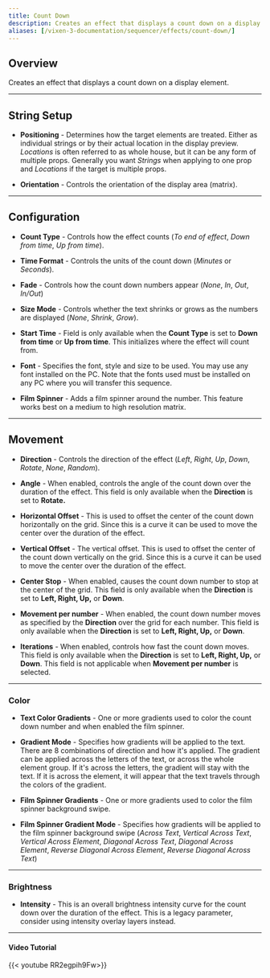 ```yaml
---
title: Count Down
description: Creates an effect that displays a count down on a display element.
aliases: [/vixen-3-documentation/sequencer/effects/count-down/]
---
```


## Overview

Creates an effect that displays a count down on a display element.

---

## String Setup

  * **Positioning** - Determines how the target elements are treated.  Either as individual strings or by their actual location in the display preview.
                      *Locations* is often referred to as whole house, but it can be any form of multiple props. 
                      Generally you want *Strings* when applying to one prop and *Locations* if the target is multiple props.
  
  * **Orientation** - Controls the orientation of the display area (matrix).
---

## Configuration

* **Count Type** - Controls how the effect counts (_To end of effect_, _Down from time_, _Up from time_).

* **Time Format** - Controls the units of the count down (_Minutes_ or _Seconds_). 

* **Fade** - Controls how the count down numbers appear (_None_, _In_, _Out_, _In/Out_)

* **Size Mode** - Controls whether the text shrinks or grows as the numbers are displayed (_None_, _Shrink_, _Grow_).

* **Start Time** - Field is only available when the **Count Type** is set to **Down from time** or **Up from time**. This initializes where the effect will count from.

* **Font** - Specifies the font, style and size to be used. You may use any font installed on the PC. Note that the fonts used must be installed on any PC where you will transfer this sequence. 

* **Film Spinner** - Adds a film spinner around the number. This feature works best on a medium to high resolution matrix.

---

## Movement

* **Direction** - Controls the direction of the effect (_Left_, _Right_, _Up_, _Down_, _Rotate_, _None_, _Random_).

* **Angle** - When enabled, controls the angle of the count down over the duration of the effect. This field is only available when the **Direction** is set to **Rotate.**

* **Horizontal Offset** - This is used to offset the center of the count down horizontally on the grid. Since this is a curve it can be used to move the center over the duration of the effect.

* **Vertical Offset** - The vertical offset. This is used to offset the center of the count down vertically on the grid. Since this is a curve it can be used to move the center over the duration of the effect.

* **Center Stop** - When enabled, causes the count down number to stop at the center of the grid. This field is only available when the **Direction** is set to **Left, Right, Up,** or **Down**.

* **Movement per number** - When enabled, the count down number moves as specified by the **Direction** over the grid for each number. This field is only available when the **Direction** is set to **Left, Right, Up,** or **Down**. 

* **Iterations** - When enabled, controls how fast the count down moves.  
This field is only available when the **Direction** is set to **Left, Right, Up,** or **Down**. This field is not applicable when **Movement per number** is selected. 


---

### Color

* **Text Color Gradients** - One or more gradients used to color the count down number and when enabled the film spinner. 

* **Gradient Mode** - Specifies how gradients will be applied to the text.
                      There are 8 combinations of direction and how it's applied. 
                      The gradient can be applied across the letters of the text, or across the whole element group.
                      If it's across the letters, the gradient will stay with the text.
                      If it is across the element, it will appear that the text travels through the colors of the gradient. 

* **Film Spinner Gradients** - One or more gradients used to color the film spinner background swipe. 

* **Film Spinner Gradient Mode** - Specifies how gradients will be applied to the film spinner background swipe (_Across Text_, _Vertical Across Text_, _Vertical Across Element_, _Diagonal Across Text_, _Diagonal Across Element_, _Reverse Diagonal Across Element_, _Reverse Diagonal Across Text_) 


---

### Brightness

* **Intensity** - This is an overall brightness intensity curve for the count down over the duration of the effect.
                  This is a legacy parameter, consider using intensity overlay layers instead.

                  
---

#### Video Tutorial

{{< youtube RR2egpih9Fw>}}

